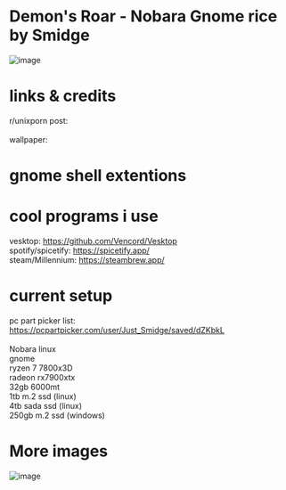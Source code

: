 # Demon's Roar - Nobara Gnome rice by Smidge
![image](https://github.com/user-attachments/assets/c0d4716d-b7ee-4772-945a-a16024cf08c6) <br>

# links & credits
r/unixporn post:  <br> <br>
wallpaper: 

# gnome shell extentions


# cool programs i use
vesktop: https://github.com/Vencord/Vesktop <br>
spotify/spicetify: https://spicetify.app/ <br>
steam/Millennium: https://steambrew.app/

# current setup 
pc part picker list: https://pcpartpicker.com/user/Just_Smidge/saved/dZKbkL <br> <br>
Nobara linux <br>
gnome <br>
ryzen 7 7800x3D <br>
radeon rx7900xtx <br>
32gb 6000mt <br>
1tb m.2 ssd (linux) <br>
4tb sada ssd (linux) <br>
250gb m.2 ssd (windows)

# More images
![image](https://github.com/user-attachments/assets/6afc16d3-72a0-4da1-a2b3-eb90dc28361c) <br>
